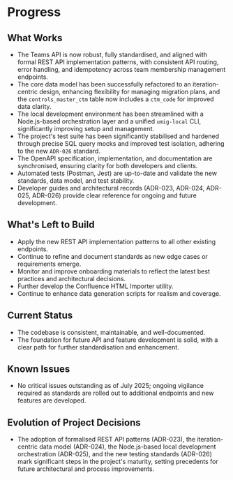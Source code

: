 # Progress

## What Works

- The Teams API is now robust, fully standardised, and aligned with formal REST API implementation patterns, with consistent API routing, error handling, and idempotency across team membership management endpoints.
- The core data model has been successfully refactored to an iteration-centric design, enhancing flexibility for managing migration plans, and the `controls_master_ctm` table now includes a `ctm_code` for improved data clarity.
- The local development environment has been streamlined with a Node.js-based orchestration layer and a unified `umig-local` CLI, significantly improving setup and management.
- The project's test suite has been significantly stabilised and hardened through precise SQL query mocks and improved test isolation, adhering to the new `ADR-026` standard.
- The OpenAPI specification, implementation, and documentation are synchronised, ensuring clarity for both developers and clients.
- Automated tests (Postman, Jest) are up-to-date and validate the new standards, data model, and test stability.
- Developer guides and architectural records (ADR-023, ADR-024, ADR-025, ADR-026) provide clear reference for ongoing and future development.

## What's Left to Build

- Apply the new REST API implementation patterns to all other existing endpoints.
- Continue to refine and document standards as new edge cases or requirements emerge.
- Monitor and improve onboarding materials to reflect the latest best practices and architectural decisions.
- Further develop the Confluence HTML Importer utility.
- Continue to enhance data generation scripts for realism and coverage.

## Current Status

- The codebase is consistent, maintainable, and well-documented.
- The foundation for future API and feature development is solid, with a clear path for further standardisation and enhancement.

## Known Issues

- No critical issues outstanding as of July 2025; ongoing vigilance required as standards are rolled out to additional endpoints and new features are developed.

## Evolution of Project Decisions

- The adoption of formalised REST API patterns (ADR-023), the iteration-centric data model (ADR-024), the Node.js-based local development orchestration (ADR-025), and the new testing standards (ADR-026) mark significant steps in the project's maturity, setting precedents for future architectural and process improvements.

